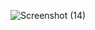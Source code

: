 ![Screenshot (14)](https://user-images.githubusercontent.com/124339203/235119892-d72f049e-b7f0-43c5-a1c0-67a7afafdcdb.png)
